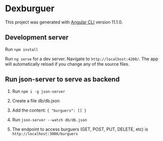 # Dexburguer

This project was generated with [Angular CLI](https://github.com/angular/angular-cli) version 11.1.0.

## Development server

Run `npm install`

Run `ng serve` for a dev server. Navigate to `http://localhost:4200/`. The app will automatically reload if you change any of the source files.

## Run json-server to serve as backend

1. Run `npm i -g json-server`

2. Create a file db/db.json

3. Add the content:
`{ "burguers": [] }`

4. Run `json-server --watch db/db.json`

5. The endpoint to access burguers (GET, POST, PUT, DELETE, etc) is `http://localhost:3000/burguers`

